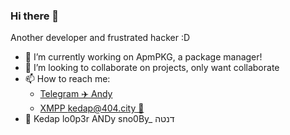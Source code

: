 ### Hi there 👋

Another developer and frustrated hacker :D

- 🔭 I’m currently working on ApmPKG, a package manager!
- 👯 I’m looking to collaborate on projects, only want collaborate
- 📫 How to reach me: 
  - [Telegram ✈️ Andy](https://t.me/Kedap_Develop)
  - [XMPP kedap@404.city 💬](xmpp:kedap@404.city)
- 👤 Kedap lo0p3r ANDy sno0By_ דנטה
